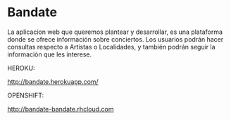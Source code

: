 Bandate
================

La aplicacion web que queremos plantear y desarrollar, es una plataforma donde se ofrece información sobre conciertos. Los usuarios podrán hacer consultas respecto a Artistas o Localidades, y también podrán seguir la información que les interese.

HEROKU:

http://bandate.herokuapp.com/

OPENSHIFT:

http://bandate-bandate.rhcloud.com
